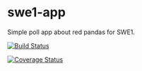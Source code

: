 # swe1-app
 Simple poll app about red pandas for SWE1.


[![Build Status](https://app.travis-ci.com/azraf-a/swe1-app.svg?branch=main)](https://app.travis-ci.com/azraf-a/swe1-app)

[![Coverage Status](https://coveralls.io/repos/github/azraf-a/swe1-app/badge.svg?branch=main)](https://coveralls.io/github/azraf-a/swe1-app?branch=main)
